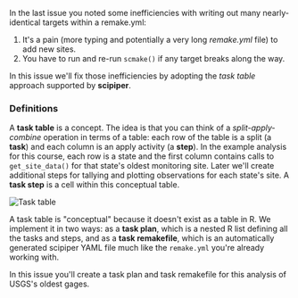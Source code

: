 In the last issue you noted some inefficiencies with writing out many nearly-identical targets within a remake.yml:
1. It's a pain (more typing and potentially a very long *remake.yml* file) to add new sites.
2. You have to run and re-run `scmake()` if any target breaks along the way.

In this issue we'll fix those inefficiencies by adopting the *task table* approach supported by **scipiper**.

### Definitions

A **task table** is a concept. The idea is that you can think of a *split-apply-combine* operation in terms of a table: each row of the table is a split (a **task**) and each column is an apply activity (a **step**). In the example analysis for this course, each row is a state and the first column contains calls to `get_site_data()` for that state's oldest monitoring site. Later we'll create additional steps for tallying and plotting observations for each state's site. A **task step** is a cell within this conceptual table.

![Task table](https://user-images.githubusercontent.com/12039957/82353967-2584e300-99ce-11ea-919b-735ec9182ed2.png)

A task table is "conceptual" because it doesn't exist as a table in R. We implement it in two ways: as a **task plan**, which is a nested R list defining all the tasks and steps, and as a **task remakefile**, which is an automatically generated scipiper YAML file much like the `remake.yml` you're already working with.

In this issue you'll create a task plan and task remakefile for this analysis of USGS's oldest gages.
